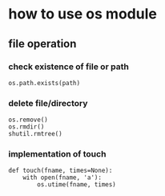 # how to use os module

## file operation

### check existence of file or path

```
os.path.exists(path)
```

### delete file/directory

	os.remove()
	os.rmdir()
	shutil.rmtree()

### implementation of touch

	def touch(fname, times=None):
		with open(fname, 'a'):
			os.utime(fname, times)
